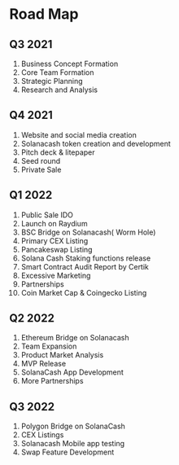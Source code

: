 # Road Map

## Q3 2021

1. Business Concept Formation
2. Core Team Formation
3. Strategic Planning
4. Research and Analysis

## Q4 2021

1. Website and social media creation
2. Solanacash token creation and development
3. Pitch deck & litepaper
4. Seed round
5. Private Sale

## Q1 2022

1. Public Sale IDO
2. Launch on Raydium
3. BSC Bridge on Solanacash( Worm Hole)
4. Primary CEX Listing
5. Pancakeswap Listing
6. Solana Cash Staking functions release
7. Smart Contract Audit Report by Certik
8. Excessive Marketing
9. Partnerships
10. Coin Market Cap & Coingecko Listing

## Q2 2022

1. Ethereum Bridge on Solanacash
2. Team Expansion
3. Product Market Analysis
4. MVP Release
5. SolanaCash App Development
6. More Partnerships

## Q3 2022

1. Polygon Bridge on SolanaCash
2. CEX Listings
3. Solanacash Mobile app testing
4. Swap Feature Development

